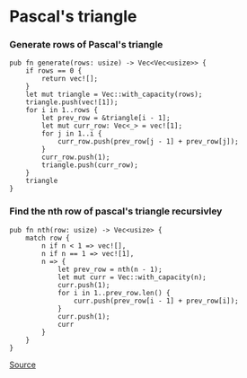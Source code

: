 # Pascal's triangle

### Generate rows of Pascal's triangle
```rust, ignore
pub fn generate(rows: usize) -> Vec<Vec<usize>> {
    if rows == 0 {
        return vec![];
    }
    let mut triangle = Vec::with_capacity(rows);
    triangle.push(vec![1]);
    for i in 1..rows {
        let prev_row = &triangle[i - 1];
        let mut curr_row: Vec<_> = vec![1];
        for j in 1..i {
            curr_row.push(prev_row[j - 1] + prev_row[j]);
        }
        curr_row.push(1);
        triangle.push(curr_row);
    }
    triangle
}
```
### Find the nth row of pascal's triangle recursivley
```rust, ignore
pub fn nth(row: usize) -> Vec<usize> {
    match row {
        n if n < 1 => vec![],
        n if n == 1 => vec![1],
        n => {
            let prev_row = nth(n - 1);
            let mut curr = Vec::with_capacity(n);
            curr.push(1);
            for i in 1..prev_row.len() {
                curr.push(prev_row[i - 1] + prev_row[i]);
            }
            curr.push(1);
            curr
        }
    }
}
```
[Source](https://github.com/ratulb/programming_problems_in_rust/blob/master/pascal_triangle/src/lib.rs)
